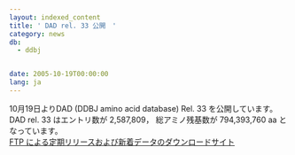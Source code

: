 ```yaml
---
layout: indexed_content
title: ' DAD rel. 33 公開　'
category: news
db:
  - ddbj


date: 2005-10-19T00:00:00
lang: ja
---
```


10月19日よりDAD (DDBJ amino acid database) Rel. 33 を公開しています。 DAD rel. 33 はエントリ数が 2,587,809， 総アミノ残基数が 794,393,760 aa となっています。<br><a href="/services/index.html">FTP による定期リリースおよび新着データのダウンロードサイト</a>
